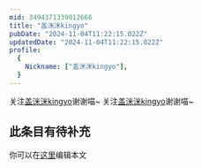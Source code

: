 ```yaml
---
mid: 3494371339012666
title: "盖洣洣kingyo"
pubDate: "2024-11-04T11:22:15.022Z"
updatedDate: "2024-11-04T11:22:15.022Z"
profile:
  {
    Nickname: ["盖洣洣kingyo"],
  }
---
```


关注[盖洣洣kingyo](https://space.bilibili.com/3494371339012666)谢谢喵~ 关注[盖洣洣kingyo](https://space.bilibili.com/3494371339012666)谢谢喵~

## 此条目有待补充
你可以在[这里](https://github.com/Yuhanawa/VTuber.ICU/edit/master/src/content/v/盖洣洣kingyo/index.md)编辑本文

